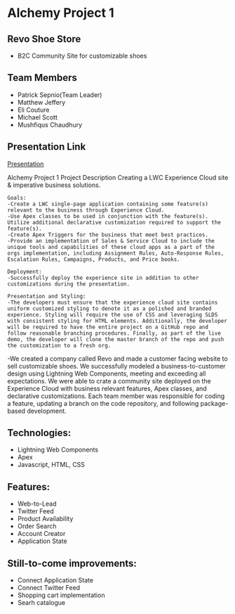 # Alchemy Project 1
## Revo Shoe Store
- B2C Community Site for customizable shoes
## Team Members
- Patrick Sepnio(Team Leader)
- Matthew Jeffery
- Eli Couture
- Michael Scott
- Mushfiqus Chaudhury

## Presentation Link
[Presentation](https://docs.google.com/presentation/d/1eZroU5rQ8LY7iFSTtezcItdt_O3fOCUGDyErl8SI9LA/edit?usp=sharing)

Alchemy Project 1
Project Description
Creating a LWC Experience Cloud site & imperative business solutions.

	Goals:
	-Create a LWC single-page application containing some feature(s) relevant to the business through Experience Cloud.
	-Use Apex classes to be used in conjunction with the feature(s).
	Utilize additional declarative customization required to support the feature(s).
	-Create Apex Triggers for the business that meet best practices.
	-Provide an implementation of Sales & Service Cloud to include the unique tools and capabilities of these cloud apps as a part of the orgs implementation, including Assignment Rules, Auto-Response Rules, Escalation Rules, Campaigns, Products, and Price books.
	
	Deployment:
	-Successfully deploy the experience site in addition to other customizations during the presentation.

	Presentation and Styling:
	-The developers must ensure that the experience cloud site contains uniform customized styling to denote it as a polished and branded experience. Styling will require the use of CSS and leveraging SLDS with consistent styling for HTML elements. Additionally, the developer will be required to have the entire project on a GitHub repo and follow reasonable branching procedures. Finally, as part of the live demo, the developer will clone the master branch of the repo and push the customization to a fresh org.
	
  -We created a company called Revo and made a customer facing website to sell customizable shoes. We successfully modeled a business-to-customer design using Lightning Web Components, meeting and exceeding all expectations. We were able to crate a community site deployed on the Experience Cloud with business relevant features, Apex classes, and declarative customizations. Each team member was responsible for coding a feature, updating a branch on the code repository, and following package-based development.

## Technologies: 
- Lightning Web Components
- Apex
- Javascript, HTML, CSS

## Features:
- Web-to-Lead 
- Twitter Feed
- Product Availability
- Order Search
- Account Creator
- Application State

## Still-to-come improvements:
- Connect Application State
- Connect Twitter Feed 
- Shopping cart implementation
- Searh catalogue

